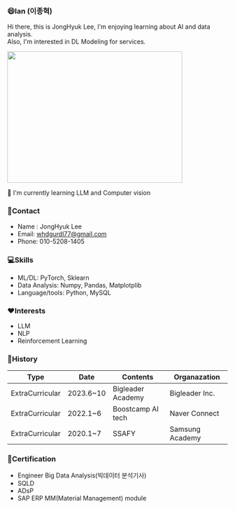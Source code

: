 ### 😄Ian (이종혁)
Hi there, this is JongHyuk Lee, I'm enjoying learning about AI and data analysis.  
Also, I'm interested in DL Modeling for services.  

<a href="https://github.com/devxb/gitanimals">
  <img src="https://render.gitanimals.org/lines/{JHyuk2}?pet-id=1" width="400" height="300" float='left'/>
</a>

🌱 I'm currently learning LLM and Computer vision

### 👀Contact
- Name : JongHyuk Lee
- Email: whdgurdl77@gmail.com
- Phone: 010-5208-1405

### 💻Skills
- ML/DL: PyTorch, Sklearn
- Data Analysis: Numpy, Pandas, Matplotplib
- Language/tools: Python, MySQL

### ❤️Interests
- LLM
- NLP
- Reinforcement Learning

### 🏃History
|Type|Date|Contents|Organazation|
|---------------|--------|-----------|------------|
|ExtraCurricular|2023.6~10|Bigleader Academy|Bigleader Inc.|
|ExtraCurricular|2022.1~6|Boostcamp AI tech|Naver Connect|
|ExtraCurricular|2020.1~7|SSAFY|Samsung Academy|

### 🏅Certification
- Engineer Big Data Analysis(빅데이터 분석기사)
- SQLD
- ADsP
- SAP ERP MM(Material Management) module



<!--
**JHyuk2/JHyuk2** is a ✨ _special_ ✨ repository because its `README.md` (this file) appears on your GitHub profile.

Here are some ideas to get you started:

- 🔭 I’m currently working on ...
- 🌱 I’m currently learning ...
- 👯 I’m looking to collaborate on ...
- 🤔 I’m looking for help with ...
- 💬 Ask me about ...
- 📫 How to reach me: ...
- 😄 Pronouns: ...
- ⚡ Fun fact: ...
-->
